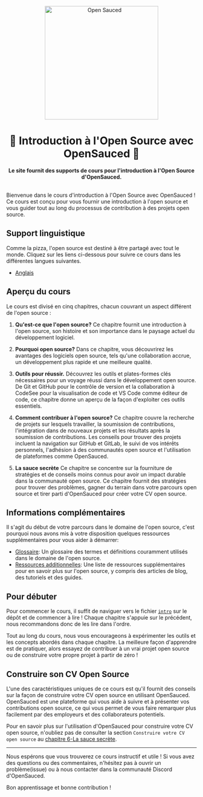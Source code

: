<div align="center">
  <br>
  <img alt="Open Sauced" src="https://i.ibb.co/7jPXt0Z/logo1-92f1a87f.png" width="300px">
  <h1>🍕 Introduction à l'Open Source avec OpenSauced 🍕</h1>
  <strong>Le site fournit des supports de cours pour l'introduction à l'Open Source d'OpenSauced.</strong>
</div>
<br> 

Bienvenue dans le cours d'introduction à l'Open Source avec OpenSauced ! Ce cours est conçu pour vous fournir une introduction à l'open source et vous guider tout au long du processus de contribution à des projets open source.
## Support linguistique
Comme la pizza, l'open source est destiné à être partagé avec tout le monde. Cliquez sur les liens ci-dessous pour suivre ce cours dans les différentes langues suivantes.

- [Anglais](/README.md)

## Aperçu du cours

Le cours est divisé en cinq chapitres, chacun couvrant un aspect différent de l'open source :

1. **Qu'est-ce que l'open source?** Ce chapitre fournit une introduction à l'open source, son histoire et son importance dans le paysage actuel du développement logiciel.

2. **Pourquoi open source?** Dans ce chapitre, vous découvrirez les avantages des logiciels open source, tels qu'une collaboration accrue, un développement plus rapide et une meilleure qualité.

3. **Outils pour réussir.** Découvrez les outils et plates-formes clés nécessaires pour un voyage réussi dans le développement open source. De Git et GitHub pour le contrôle de version et la collaboration à CodeSee pour la visualisation de code et VS Code comme éditeur de code, ce chapitre donne un aperçu de la façon d'exploiter ces outils essentiels.

4. **Comment contribuer à l'open source?**  Ce chapitre couvre la recherche de projets sur lesquels travailler, la soumission de contributions, l'intégration dans de nouveaux projets et les résultats après la soumission de contributions. Les conseils pour trouver des projets incluent la navigation sur GitHub et GitLab, le suivi de vos intérêts personnels, l'adhésion à des communautés open source et l'utilisation de plateformes comme OpenSauced.

5. **La sauce secrète**  Ce chapitre se concentre sur la fourniture de stratégies et de conseils moins connus pour avoir un impact durable dans la communauté open source. Ce chapitre fournit des stratégies pour trouver des problèmes, gagner du terrain dans votre parcours open source et tirer parti d'OpenSauced pour créer votre CV open source.

## Informations complémentaires

Il s'agit du début de votre parcours dans le domaine de l'open source, c'est pourquoi nous avons mis à votre disposition quelques ressources supplémentaires pour vous aider à démarrer:
- [Glossaire](09-glossarie.md): Un glossaire des termes et définitions couramment utilisés dans le domaine de l'open source.
- [Ressources additionnelles](08-ressources-additionnelles.md): Une liste de ressources supplémentaires pour en savoir plus sur l'open source, y compris des articles de blog, des tutoriels et des guides.

## Pour débuter

Pour commencer le cours, il suffit de naviguer vers le fichier [`intro`](01-introduction.md) sur le dépôt et de commencer à lire ! Chaque chapitre s'appuie sur le précédent, nous recommandons donc de les lire dans l'ordre.

Tout au long du cours, nous vous encourageons à expérimenter les outils et les concepts abordés dans chaque chapitre. La meilleure façon d'apprendre est de pratiquer, alors essayez de contribuer à un vrai projet open source ou de construire votre propre projet à partir de zéro !

## Construire son CV Open Source

L'une des caractéristiques uniques de ce cours est qu'il fournit des conseils sur la façon de construire votre CV open source en utilisant OpenSauced. OpenSauced est une plateforme qui vous aide à suivre et à présenter vos contributions open source, ce qui vous permet de vous faire remarquer plus facilement par des employeurs et des collaborateurs potentiels.

Pour en savoir plus sur l'utilisation d'OpenSauced pour construire votre CV open source, n'oubliez pas de consulter la section `Construire votre CV open source` au [chapitre 6-La sauce secrète](06-la-sauce-secrète.md).

<hr/>

Nous espérons que vous trouverez ce cours instructif et utile ! Si vous avez des questions ou des commentaires, n'hésitez pas à ouvrir un problème(issue) ou à nous contacter dans la communauté Discord d'OpenSauced.

Bon apprentissage et bonne contribution !

